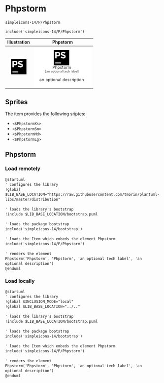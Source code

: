 # Phpstorm


```text
simpleicons-14/P/Phpstorm
```

```text
include('simpleicons-14/P/Phpstorm')
```



| Illustration | Phpstorm |
| :---: | :---: |
| ![illustration for Illustration](../../simpleicons-14/P/Phpstorm.png) | ![illustration for Phpstorm](../../simpleicons-14/P/Phpstorm.Local.png) |



## Sprites
The item provides the following sriptes:

- `<$PhpstormXs>`
- `<$PhpstormSm>`
- `<$PhpstormMd>`
- `<$PhpstormLg>`





## Phpstorm

### Load remotely
```plantuml
@startuml
' configures the library
!global $LIB_BASE_LOCATION="https://raw.githubusercontent.com/tmorin/plantuml-libs/master/distribution"

' loads the library's bootstrap
!include $LIB_BASE_LOCATION/bootstrap.puml

' loads the package bootstrap
include('simpleicons-14/bootstrap')

' loads the Item which embeds the element Phpstorm
include('simpleicons-14/P/Phpstorm')

' renders the element
Phpstorm('Phpstorm', 'Phpstorm', 'an optional tech label', 'an optional description')
@enduml
```

### Load locally
```plantuml
@startuml
' configures the library
!global $INCLUSION_MODE="local"
!global $LIB_BASE_LOCATION="../.."

' loads the library's bootstrap
!include $LIB_BASE_LOCATION/bootstrap.puml

' loads the package bootstrap
include('simpleicons-14/bootstrap')

' loads the Item which embeds the element Phpstorm
include('simpleicons-14/P/Phpstorm')

' renders the element
Phpstorm('Phpstorm', 'Phpstorm', 'an optional tech label', 'an optional description')
@enduml
```

